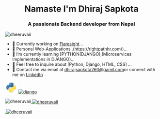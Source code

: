 <h1 align="center"> Namaste I'm Dhiraj Sapkota <h3 align="center">A passionate Backend developer from Nepal
</h1

<p align="left"> <img src="https://komarev.com/ghpvc/?username=dheeruvaii&label=Profile%20views&color=0e75b6&style=flat" alt="dheeruvaii" /> </p>

- 🔭 Currently working on [Flaresight](https://enterleaf.com/)...
- 🔭 Personal Web-Applications .(https://rightpathhr.com/)...
- 🌱 I’m currently learning [PYTHON(DJANGO),(Microservices Implementations in DJANGO)...
- 💬 Feel free to inquire about [Python, Django, HTML, CSS] ...
- 📧 Contact me via email at [dhirajsapkota260@gamil.com](mailto:dhirajsapkota260@gmail.com)or connect with me on  [LinkedIn](https://www.linkedin.com/in/dhiraj-sapkota/)

<p target="_blank" rel="noreferrer"><img src="https://raw.githubusercontent.com/devicons/devicon/master/icons/python/python-original.svg" alt="python" width="40" height="40"/> </a> <a href="https://pytorch.org/" target="_blank" rel="noreferrer"> <img src="https://cdn.worldvectorlogo.com/logos/django.svg" alt="django" width="40" height="40"/>
 </p>

<p><img align="left" src="https://github-readme-stats.vercel.app/api/top-langs?username=dheeruvaii&show_icons=true&locale=en&layout=compact" alt="dheeruvaii" /></p>
<p>&nbsp;<img align="center" src="https://github-readme-stats.vercel.app/api?username=dheeruvaii&show_icons=true&locale=en" alt="dheeruvaii" /></p>

<p>&nbsp;<img align="center" src="https://github-readme-streak-stats.herokuapp.com/?user=dheeruvaii&" alt="dheeruvaii" /></p>

